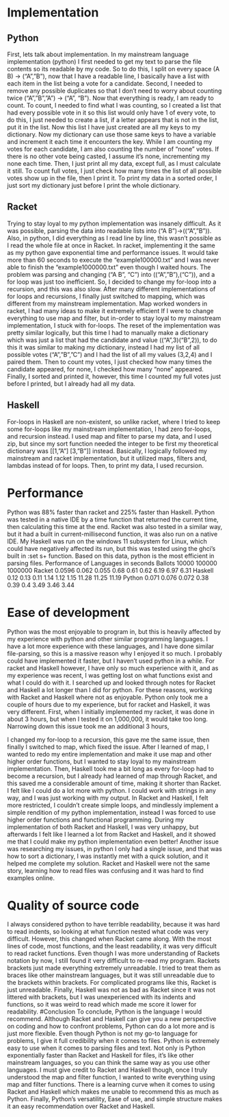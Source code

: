 # Implementation
## Python
First, lets talk about implementation. In my mainstream language implementation (python) I
first needed to get my text to parse the file contents so its readable by my code. So to do this, I split on
every space (A B) -> (“A”,”B”), now that I have a readable line, I basically have a list with each item in the
list being a vote for a candidate. Second, I needed to remove any possible duplicates so that I don’t need
to worry about counting twice (“A”,”B”,”A”) -> (“A”, “B”). Now that everything is ready, I am ready to
count.
To count, I needed to find what I was counting, so I created a list that had every possible vote in
it so this list would only have 1 of every vote, to do this, I just needed to create a list, if a letter appears
that is not in the list, put it in the list. Now this list I have just created are all my keys to my dictionary.
Now my dictionary can use those same keys to have a variable and increment it each time it encounters
the key. While I am counting my votes for each candidate, I am also counting the number of “none”
votes. If there is no other vote being casted, I assume it’s none, incrementing my none each time. Then,
I just print all my data, except full, as I must calculate it still. To count full votes, I just check how many
times the list of all possible votes show up in the file, then I print it. To print my data in a sorted order, I
just sort my dictionary just before I print the whole dictionary.
## Racket
Trying to stay loyal to my python implementation was insanely difficult. As it was possible,
parsing the data into readable lists into (“A B”)->((“A”,”B”)). Also, in python, I did everything as I read
line by line, this wasn’t possible as I read the whole file at once in Racket. In racket, implementing it the
same as my python gave exponential time and performance issues. It would take more than 60 seconds
to execute the “example100000.txt” and I was never able to finish the “example1000000.txt” even
though I waited hours. The problem was parsing and changing (“A B”, “C”) into ((“A”,”B”),(“C”)), and a
for loop was just too inefficient. So, I decided to change my for-loop into a recursion, and this was also
slow. After many different implementations of for loops and recursions, I finally just switched to
mapping, which was different from my mainstream implementation. Map worked wonders in racket, I
had many ideas to make it extremely efficient If I were to change everything to use map and filter, but
in-order to stay loyal to my mainstream implementation, I stuck with for-loops. The reset of the
implementation was pretty similar logically, but this time I had to manually make a dictionary which was
just a list that had the candidate and value ((“A”,3)(“B”,2)), to do this it was similar to making my
dictionary, instead I had my list of all possible votes (“A”,”B”,”C”) and I had the list of all my values
(3,2,4) and I paired them. Then to count my votes, I just checked how many times the candidate
appeared, for none, I checked how many “none” appeared. Finally, I sorted and printed it, however, this
time I counted my full votes just before I printed, but I already had all my data.
## Haskell
For-loops in Haskell are non-existent, so unlike racket, where I tried to keep some for-loops like
my mainstream implementation, I had zero for-loops, and recursion instead. I used map and filter to
parse my data, and I used zip, but since my sort function needed the integer to be first my theoretical
dictionary was [[1,”A”] [3,”B”]] instead. Basically, I logically followed my mainstream and racket
implementation, but it utilized maps, filters and, lambdas instead of for loops. Then, to print my data, I
used recursion.
# Performance
Python was 88% faster than racket and 225% faster than Haskell. Python was tested in a native
IDE by a time function that returned the current time, then calculating this time at the end. Racket was
also tested in a similar way, but it had a built in current-millisecond function, it was also run on a native
IDE. My Haskell was run on the windows 11 subsystem for Linux, which could have negatively affected
its run, but this was tested using the ghci’s built in :set s+ function. Based on this data, python is the
most efficient in parsing files.
Performance of Languages in seconds
Ballots 10000 100000 1000000
Racket 0.0596 0.062 0.055 0.68 0.61 0.62 6.19 6.97 6.31
Haskell 0.12 0.13 0.11 1.14 1.12 1.15 11.28 11.25 11.19
Python 0.071 0.076 0.072 0.38 0.39 0.4 3.49 3.46 3.44
# Ease of development
Python was the most enjoyable to program in, but this is heavily affected by my experience with
python and other similar programming languages. I have a lot more experience with these languages, and
I have done similar file-parsing, so this is a massive reason why I enjoyed it so much. I probably could have
implemented it faster, but I haven’t used python in a while. For racket and Haskell however, I have only
so much experience with it, and as my experience was recent, I was getting lost on what functions exist
and what I could do with it. I searched up and looked through notes for Racket and Haskell a lot longer
than I did for python. For these reasons, working with Racket and Haskell where not as enjoyable.
Python only took me a couple of hours due to my experience, but for racket and Haskell, it was
very different. First, when I initially implemented my racket, it was done in about 3 hours, but when I
tested it on 1,000,000, it would take too long. Narrowing down this issue took me an additional 3 hours,

I changed my for-loop to a recursion, this gave me the same issue, then finally I switched to map, which
fixed the issue. After I learned of map, I wanted to redo my entire implementation and make it use map
and other higher order functions, but I wanted to stay loyal to my mainstream implementation. Then,
Haskell took me a bit long as every for-loop had to become a recursion, but I already had learned of map
through Racket, and this saved me a considerable amount of time, making it shorter than Racket.
I felt like I could do a lot more with python. I could work with strings in any way, and I was just
working with my output. In Racket and Haskell, I felt more restricted, I couldn’t create simple loops, and
mindlessly implement a simple rendition of my python implementation, instead I was forced to use
higher order functions and functional programming. During my implementation of both Racket and
Haskell, I was very unhappy, but afterwards I felt like I learned a lot from Racket and Haskell, and it
showed me that I could make my python implementation even better! Another issue was researching
my issues, in python I only had a single issue, and that was how to sort a dictionary, I was instantly met
with a quick solution, and it helped me complete my solution. Racket and Haskell were not the same
story, learning how to read files was confusing and it was hard to find examples online.

# Quality of source code
I always considered python to have terrible readability, because it was hard to read indents, so
looking at what function nested what code was very difficult. However, this changed when Racket came
along. With the most lines of code, most functions, and the least readability, it was very difficult to read
racket functions. Even though I was more understanding of Rackets notation by now, I still found it very
difficult to re-read my program. Rackets brackets just made everything extremely unreadable. I tried to
treat them as braces like other mainstream languages, but it was still unreadable due to the brackets
within brackets. For complicated programs like this, Racket is just unreadable. Finally, Haskell was not as
bad as Racket since it was not littered with brackets, but I was unexperienced with its indents and
functions, so it was weird to read which made me score it lower for readability.
#Conclusion
To conclude, Python is the language I would recommend. Although Racket and Haskell can give
you a new perspective on coding and how to confront problems, Python can do a lot more and is just
more flexible. Even though Python is not my go-to language for problems, I give it full credibility when it
comes to files. Python is extremely easy to use when it comes to parsing files and text. Not only is
Python exponentially faster than Racket and Haskell for files, it’s like other mainstream languages, so
you can think the same way as you use other languages. I must give credit to Racket and Haskell though,
once I truly understood the map and filter function, I wanted to write everything using map and filter
functions. There is a learning curve when it comes to using Racket and Haskell which makes me unable
to recommend this as much as Python. Finally, Python’s versatility, Ease of use, and simple structure
makes it an easy recommendation over Racket and Haskell.
